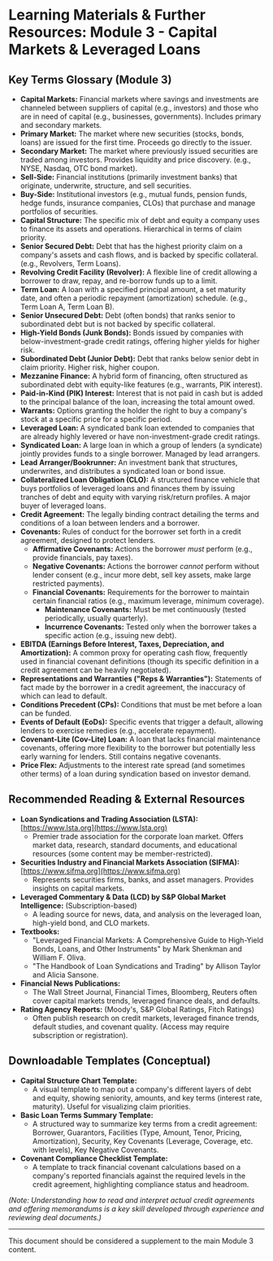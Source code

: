 # Learning Materials & Further Resources: Module 3 - Capital Markets & Leveraged Loans

## Key Terms Glossary (Module 3)

*   **Capital Markets:** Financial markets where savings and investments are channeled between suppliers of capital (e.g., investors) and those who are in need of capital (e.g., businesses, governments). Includes primary and secondary markets.
*   **Primary Market:** The market where new securities (stocks, bonds, loans) are issued for the first time. Proceeds go directly to the issuer.
*   **Secondary Market:** The market where previously issued securities are traded among investors. Provides liquidity and price discovery. (e.g., NYSE, Nasdaq, OTC bond market).
*   **Sell-Side:** Financial institutions (primarily investment banks) that originate, underwrite, structure, and sell securities.
*   **Buy-Side:** Institutional investors (e.g., mutual funds, pension funds, hedge funds, insurance companies, CLOs) that purchase and manage portfolios of securities.
*   **Capital Structure:** The specific mix of debt and equity a company uses to finance its assets and operations. Hierarchical in terms of claim priority.
*   **Senior Secured Debt:** Debt that has the highest priority claim on a company's assets and cash flows, and is backed by specific collateral. (e.g., Revolvers, Term Loans).
*   **Revolving Credit Facility (Revolver):** A flexible line of credit allowing a borrower to draw, repay, and re-borrow funds up to a limit.
*   **Term Loan:** A loan with a specified principal amount, a set maturity date, and often a periodic repayment (amortization) schedule. (e.g., Term Loan A, Term Loan B).
*   **Senior Unsecured Debt:** Debt (often bonds) that ranks senior to subordinated debt but is not backed by specific collateral.
*   **High-Yield Bonds (Junk Bonds):** Bonds issued by companies with below-investment-grade credit ratings, offering higher yields for higher risk.
*   **Subordinated Debt (Junior Debt):** Debt that ranks below senior debt in claim priority. Higher risk, higher coupon.
*   **Mezzanine Finance:** A hybrid form of financing, often structured as subordinated debt with equity-like features (e.g., warrants, PIK interest).
*   **Paid-in-Kind (PIK) Interest:** Interest that is not paid in cash but is added to the principal balance of the loan, increasing the total amount owed.
*   **Warrants:** Options granting the holder the right to buy a company's stock at a specific price for a specific period.
*   **Leveraged Loan:** A syndicated bank loan extended to companies that are already highly levered or have non-investment-grade credit ratings.
*   **Syndicated Loan:** A large loan in which a group of lenders (a syndicate) jointly provides funds to a single borrower. Managed by lead arrangers.
*   **Lead Arranger/Bookrunner:** An investment bank that structures, underwrites, and distributes a syndicated loan or bond issue.
*   **Collateralized Loan Obligation (CLO):** A structured finance vehicle that buys portfolios of leveraged loans and finances them by issuing tranches of debt and equity with varying risk/return profiles. A major buyer of leveraged loans.
*   **Credit Agreement:** The legally binding contract detailing the terms and conditions of a loan between lenders and a borrower.
*   **Covenants:** Rules of conduct for the borrower set forth in a credit agreement, designed to protect lenders.
    *   **Affirmative Covenants:** Actions the borrower *must* perform (e.g., provide financials, pay taxes).
    *   **Negative Covenants:** Actions the borrower *cannot* perform without lender consent (e.g., incur more debt, sell key assets, make large restricted payments).
    *   **Financial Covenants:** Requirements for the borrower to maintain certain financial ratios (e.g., maximum leverage, minimum coverage).
        *   **Maintenance Covenants:** Must be met continuously (tested periodically, usually quarterly).
        *   **Incurrence Covenants:** Tested only when the borrower takes a specific action (e.g., issuing new debt).
*   **EBITDA (Earnings Before Interest, Taxes, Depreciation, and Amortization):** A common proxy for operating cash flow, frequently used in financial covenant definitions (though its specific definition in a credit agreement can be heavily negotiated).
*   **Representations and Warranties ("Reps & Warranties"):** Statements of fact made by the borrower in a credit agreement, the inaccuracy of which can lead to default.
*   **Conditions Precedent (CPs):** Conditions that must be met before a loan can be funded.
*   **Events of Default (EoDs):** Specific events that trigger a default, allowing lenders to exercise remedies (e.g., accelerate repayment).
*   **Covenant-Lite (Cov-Lite) Loan:** A loan that lacks financial maintenance covenants, offering more flexibility to the borrower but potentially less early warning for lenders. Still contains negative covenants.
*   **Price Flex:** Adjustments to the interest rate spread (and sometimes other terms) of a loan during syndication based on investor demand.

## Recommended Reading & External Resources

*   **Loan Syndications and Trading Association (LSTA):** [https://www.lsta.org](https://www.lsta.org)
    *   Premier trade association for the corporate loan market. Offers market data, research, standard documents, and educational resources (some content may be member-restricted).
*   **Securities Industry and Financial Markets Association (SIFMA):** [https://www.sifma.org](https://www.sifma.org)
    *   Represents securities firms, banks, and asset managers. Provides insights on capital markets.
*   **Leveraged Commentary & Data (LCD) by S&P Global Market Intelligence:** (Subscription-based)
    *   A leading source for news, data, and analysis on the leveraged loan, high-yield bond, and CLO markets.
*   **Textbooks:**
    *   "Leveraged Financial Markets: A Comprehensive Guide to High-Yield Bonds, Loans, and Other Instruments" by Mark Shenkman and William F. Oliva.
    *   "The Handbook of Loan Syndications and Trading" by Allison Taylor and Alicia Sansone.
*   **Financial News Publications:**
    *   The Wall Street Journal, Financial Times, Bloomberg, Reuters often cover capital markets trends, leveraged finance deals, and defaults.
*   **Rating Agency Reports:** (Moody's, S&P Global Ratings, Fitch Ratings)
    *   Often publish research on credit markets, leveraged finance trends, default studies, and covenant quality. (Access may require subscription or registration).

## Downloadable Templates (Conceptual)

*   **Capital Structure Chart Template:**
    *   A visual template to map out a company's different layers of debt and equity, showing seniority, amounts, and key terms (interest rate, maturity). Useful for visualizing claim priorities.
*   **Basic Loan Terms Summary Template:**
    *   A structured way to summarize key terms from a credit agreement: Borrower, Guarantors, Facilities (Type, Amount, Tenor, Pricing, Amortization), Security, Key Covenants (Leverage, Coverage, etc. with levels), Key Negative Covenants.
*   **Covenant Compliance Checklist Template:**
    *   A template to track financial covenant calculations based on a company's reported financials against the required levels in the credit agreement, highlighting compliance status and headroom.

*(Note: Understanding how to read and interpret actual credit agreements and offering memorandums is a key skill developed through experience and reviewing deal documents.)*

---
This document should be considered a supplement to the main Module 3 content.
